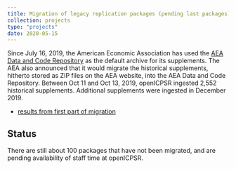 ```yaml
---
title: Migration of legacy replication packages (pending last packages)
collection: projects
type: "projects"
date: 2020-05-15
---
```


Since July 16, 2019, the American Economic Association has used the [AEA Data and Code Repository](https://www.openicpsr.org/openicpsr/aea)  as the default archive for its supplements. The AEA also announced that it would migrate the historical supplements, hitherto stored as ZIP files on the AEA website, into the AEA Data and Code Repository. Between Oct 11 and Oct 13, 2019, openICPSR ingested 2,552 historical supplements. Additional supplements were ingested in December 2019.

-  [results from first part of migration](https://aeadataeditor.github.io/aea-supplement-migration/programs/aea201910-migration.html)

## Status

There are still about 100 packages that have not been migrated, and are pending availability of staff time at openICPSR. 